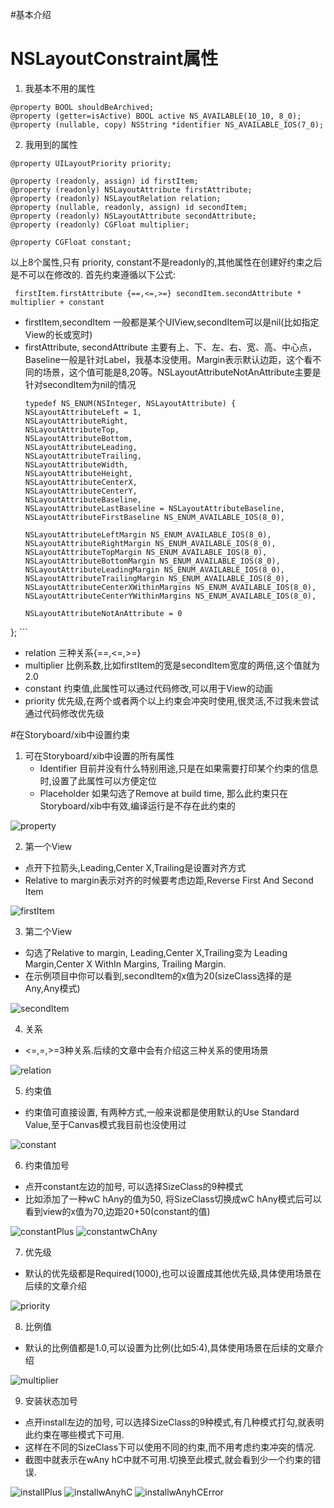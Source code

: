 #基本介绍

# NSLayoutConstraint属性
1. 我基本不用的属性
```objc
@property BOOL shouldBeArchived;
@property (getter=isActive) BOOL active NS_AVAILABLE(10_10, 8_0);
@property (nullable, copy) NSString *identifier NS_AVAILABLE_IOS(7_0);

```
2. 我用到的属性
```objc
@property UILayoutPriority priority;

@property (readonly, assign) id firstItem;
@property (readonly) NSLayoutAttribute firstAttribute;
@property (readonly) NSLayoutRelation relation;
@property (nullable, readonly, assign) id secondItem;
@property (readonly) NSLayoutAttribute secondAttribute;
@property (readonly) CGFloat multiplier;

@property CGFloat constant;
```
以上8个属性,只有 priority, constant不是readonly的,其他属性在创建好约束之后是不可以在修改的.
首先约束遵循以下公式:
```objc
 firstItem.firstAttribute {==,<=,>=} secondItem.secondAttribute * multiplier + constant
```
* firstItem,secondItem 
    一般都是某个UIView,secondItem可以是nil(比如指定View的长或宽时)
* firstAttribute, secondAttribute 主要有上、下、左、右、宽、高、中心点，Baseline一般是针对Label，我基本没使用。Margin表示默认边距，这个看不同的场景，这个值可能是8,20等。NSLayoutAttributeNotAnAttribute主要是针对secondItem为nil的情况
    ```objc
    typedef NS_ENUM(NSInteger, NSLayoutAttribute) {
    NSLayoutAttributeLeft = 1,
    NSLayoutAttributeRight,
    NSLayoutAttributeTop,
    NSLayoutAttributeBottom,
    NSLayoutAttributeLeading,
    NSLayoutAttributeTrailing,
    NSLayoutAttributeWidth,
    NSLayoutAttributeHeight,
    NSLayoutAttributeCenterX,
    NSLayoutAttributeCenterY,
    NSLayoutAttributeBaseline,
    NSLayoutAttributeLastBaseline = NSLayoutAttributeBaseline,
    NSLayoutAttributeFirstBaseline NS_ENUM_AVAILABLE_IOS(8_0),
    
    NSLayoutAttributeLeftMargin NS_ENUM_AVAILABLE_IOS(8_0),
    NSLayoutAttributeRightMargin NS_ENUM_AVAILABLE_IOS(8_0),
    NSLayoutAttributeTopMargin NS_ENUM_AVAILABLE_IOS(8_0),
    NSLayoutAttributeBottomMargin NS_ENUM_AVAILABLE_IOS(8_0),
    NSLayoutAttributeLeadingMargin NS_ENUM_AVAILABLE_IOS(8_0),
    NSLayoutAttributeTrailingMargin NS_ENUM_AVAILABLE_IOS(8_0),
    NSLayoutAttributeCenterXWithinMargins NS_ENUM_AVAILABLE_IOS(8_0),
    NSLayoutAttributeCenterYWithinMargins NS_ENUM_AVAILABLE_IOS(8_0),
    
    NSLayoutAttributeNotAnAttribute = 0
};
    ```
* relation 三种关系{==,<=,>=}
* multiplier 比例系数,比如firstItem的宽是secondItem宽度的两倍,这个值就为2.0
* constant 约束值,此属性可以通过代码修改,可以用于View的动画
* priority 优先级,在两个或者两个以上约束会冲突时使用,很灵活,不过我未尝试通过代码修改优先级

#在Storyboard/xib中设置约束
1. 可在Storyboard/xib中设置的所有属性
   * Identifier 目前并没有什么特别用途,只是在如果需要打印某个约束的信息时,设置了此属性可以方便定位
   * Placeholder 如果勾选了Remove at build time, 那么此约束只在Storyboard/xib中有效,编译运行是不存在此约束的

![property](./images/property.png)

2. 第一个View
  * 点开下拉箭头,Leading,Center X,Trailing是设置对齐方式
  * Relative to margin表示对齐的时候要考虑边距,Reverse First And Second Item

![firstItem](./images/firstItem.png)

3. 第二个View
  * 勾选了Relative to margin, Leading,Center X,Trailing变为 Leading Margin,Center X WithIn Margins, Trailing Margin.
  * 在示例项目中你可以看到,secondItem的x值为20(sizeClass选择的是Any,Any模式)

![secondItem](./images/secondItem.png)

4. 关系
  *  <=,=,>=3种关系.后续的文章中会有介绍这三种关系的使用场景

![relation](./images/relation.png)

5. 约束值
  * 约束值可直接设置, 有两种方式,一般来说都是使用默认的Use Standard Value,至于Canvas模式我目前也没使用过

![constant](./images/constant.png)

6. 约束值加号
  * 点开constant左边的加号, 可以选择SizeClass的9种模式
  * 比如添加了一种wC hAny的值为50, 将SizeClass切换成wC hAny模式后可以看到view的x值为70,边距20+50(constant的值)

![constantPlus](./images/constantPlus.png)
![constantwChAny](./images/constantwChAny.png)

7. 优先级
  * 默认的优先级都是Required(1000),也可以设置成其他优先级,具体使用场景在后续的文章介绍

![priority](./images/priority.png)

8. 比例值
  * 默认的比例值都是1.0,可以设置为比例(比如5:4),具体使用场景在后续的文章介绍

![multiplier](./images/multiplier.png)

9. 安装状态加号
* 点开install左边的加号, 可以选择SizeClass的9种模式,有几种模式打勾,就表明此约束在哪些模式下可用.
* 这样在不同的SizeClass下可以使用不同的约束,而不用考虑约束冲突的情况.
* 截图中就表示在wAny hC中就不可用.切换至此模式,就会看到少一个约束的错误.

![installPlus](./images/installPlus.png)
![installwAnyhC](./images/installwAnyhC.png)
![installwAnyhCError](./images/installwAnyhCError.png)

